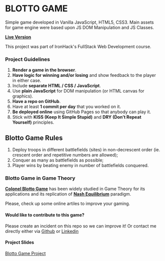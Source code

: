 # BLOTTO GAME

Simple game developed in Vanilla JavaScript, HTML5, CSS3. Main assets for game engine were based upon JS DOM Manipulation and JS Classes.

[**Live Version**](https://caio-garcia.github.io/Blotto-Game/)

This project was part of IronHack's FullStack Web Development course.

### Project Guidelines

1.  **Render a game in the browser**.
2.  **Have logic for winning and/or losing** and show feedback to the player in either case.
3.  Include **separate HTML / CSS / JavaScript**.
4.  Use **plain JavaScript** for DOM manipulation (or HTML canvas for graphics).
5.  **Have a repo on GitHub**.
6.  Have at least **1 commit per day** that you worked on it.
7.  **Be deployed online** using GitHub Pages so that anybody can play it.
8.  Stick with **KISS (Keep It Simple Stupid)** and **DRY (Don’t Repeat Yourself)** principles.

## Blotto Game Rules

1. Deploy troops in different battlefields (sites) in non-decrescent order (ie. crescent order and repetitive numbers are allowed);
2. Conquer as many as battlefields as possible;
3. Player wins by beating enemy in number of battlefields conquered.

### Blotto Game in Game Theory

[**Colonel Blotto Game**](https://en.wikipedia.org/wiki/Blotto_game) has been widely studied in Game Theory for its applications and its replication of **[Nash Equilibrium](https://en.wikipedia.org/wiki/Nash_equilibrium)** paradigm.

Please, check up some online artiles to improve your gaming.

#### Would like to contribute to this game?

Please create an incident on this repo so we can improve it!
Or contact me directly either via [Github](https://github.com/caio-garcia) or [Linkedin](https://www.linkedin.com/in/caiopgarcia/)

#### Project Slides

[Blotto Game Project](https://docs.google.com/presentation/d/1r4dpw7np_ZudRqC0seVSvrlsZbcbKyfQAY1B_uzhlOA/edit?usp=sharing)

